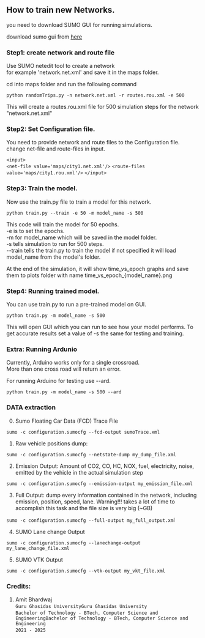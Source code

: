## How to train new Networks.

you need to download SUMO GUI for running simulations.

download sumo gui from [here](https://sumo.dlr.de/docs/Downloads.php)

### Step1: create network and route file

Use SUMO netedit tool to create a network<br/>
for example 'network.net.xml' and save it in the maps folder.

cd into maps folder and run the following command

`python randomTrips.py -n network.net.xml -r routes.rou.xml -e 500`

This will create a routes.rou.xml file for 500 simulation steps for the network "network.net.xml"

### Step2: Set Configuration file.

You need to provide network and route files to the Configuration file.<br/>
change net-file and route-files in input.

`<input>`        
  `<net-file value='maps/city1.net.xml'/>`
  `<route-files value='maps/city1.rou.xml'/>`
`</input>`

### Step3: Train the model.

Now use the train.py file to train a model for this network.<br/>

`python train.py --train -e 50 -m model_name -s 500`

This code will train the model for 50 epochs.<br/>
-e is to set the epochs.<br/>
-m for model_name which will be saved in the model folder.<br/>
-s tells simulation to run for 500 steps.<br/>
--train tells the train.py to train the model if not specified it will load model_name from the model's folder.

At the end of the simulation, it will show time_vs_epoch graphs and save them to plots folder with name time_vs_epoch_{model_name}.png

### Step4: Running trained model.

You can use train.py to run a pre-trained model on GUI.

`python train.py -m model_name -s 500` 

This will open GUI which you can run to see how your model performs.
To get accurate results set a value of -s the same for testing and training.

### Extra: Running Ardunio
Currently, Arduino works only for a single crossroad.<br/>
More than one cross road will return an error.<br/>

For running Arduino for testing use --ard.

`python train.py -m model_name -s 500 --ard`

### DATA extraction

0) Sumo Floating Car Data (FCD) Trace File<br/>

`sumo -c configuration.sumocfg --fcd-output sumoTrace.xml`

1) Raw vehicle positions dump: <br/>

`sumo -c configuration.sumocfg --netstate-dump my_dump_file.xml`

2) Emission Output: Amount of CO2, CO, HC, NOX, fuel, electricity, noise, emitted by the vehicle in the actual simulation step<br/>

`sumo -c configuration.sumocfg --emission-output my_emission_file.xml`

3) Full Output: 
dump every information contained in the network, including emission, position, speed, lane. 
Warning!!! takes a lot of time to accomplish this task and the file size is very big (~GB) <br/>

`sumo -c configuration.sumocfg --full-output my_full_output.xm`l

4) SUMO Lane change Output<br/>

`sumo -c configuration.sumocfg --lanechange-output my_lane_change_file.xml`

5) SUMO VTK Output<br/>

`sumo -c configuration.sumocfg --vtk-output my_vkt_file.xml`


### Credits: 
1. Amit Bhardwaj<br/>
`Guru Ghasidas UniversityGuru Ghasidas University`<br/>
`Bachelor of Technology - BTech, Computer Science and EngineeringBachelor of Technology - BTech, Computer Science and Engineering`<br/>
`2021 - 2025`
